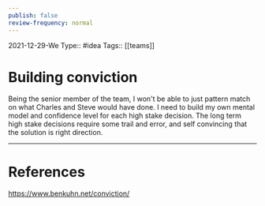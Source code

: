 ```yaml
---
publish: false
review-frequency: normal
---
```

2021-12-29-We
Type:: #idea
Tags:: [[teams]]

# Building conviction

Being the senior member of the team, I won't be able to just pattern match on what Charles and Steve would have done.
I need to build my own mental model and confidence level for each high stake decision.
The long term high stake decisions require some trail and error, and self convincing that the solution is right direction.

---
# References
https://www.benkuhn.net/conviction/